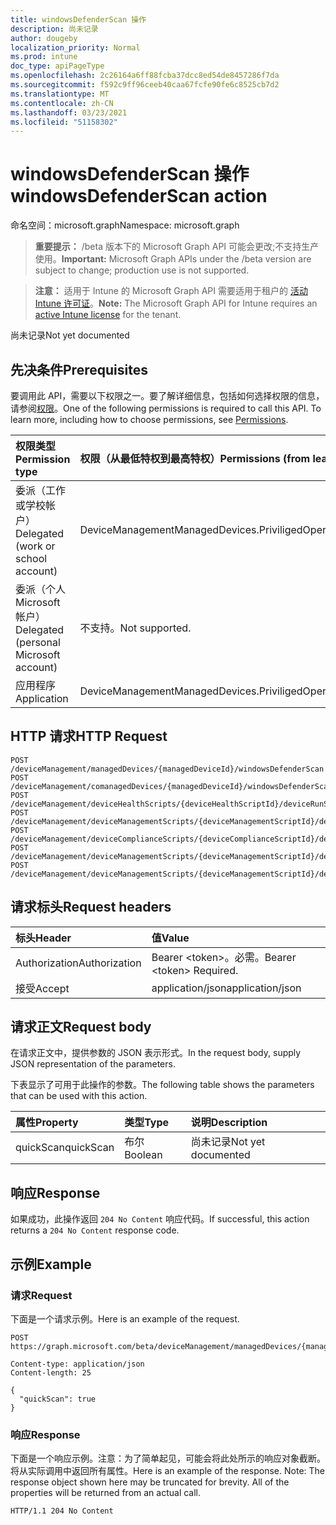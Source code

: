 ```yaml
---
title: windowsDefenderScan 操作
description: 尚未记录
author: dougeby
localization_priority: Normal
ms.prod: intune
doc_type: apiPageType
ms.openlocfilehash: 2c26164a6ff88fcba37dcc8ed54de8457286f7da
ms.sourcegitcommit: f592c9ff96ceeb40caa67fcfe90fe6c8525cb7d2
ms.translationtype: MT
ms.contentlocale: zh-CN
ms.lasthandoff: 03/23/2021
ms.locfileid: "51158302"
---
```

# <a name="windowsdefenderscan-action"></a><span data-ttu-id="a0986-103">windowsDefenderScan 操作</span><span class="sxs-lookup"><span data-stu-id="a0986-103">windowsDefenderScan action</span></span>

<span data-ttu-id="a0986-104">命名空间：microsoft.graph</span><span class="sxs-lookup"><span data-stu-id="a0986-104">Namespace: microsoft.graph</span></span>

> <span data-ttu-id="a0986-105">**重要提示：** /beta 版本下的 Microsoft Graph API 可能会更改;不支持生产使用。</span><span class="sxs-lookup"><span data-stu-id="a0986-105">**Important:** Microsoft Graph APIs under the /beta version are subject to change; production use is not supported.</span></span>

> <span data-ttu-id="a0986-106">**注意：** 适用于 Intune 的 Microsoft Graph API 需要适用于租户的 [活动 Intune 许可证](https://go.microsoft.com/fwlink/?linkid=839381)。</span><span class="sxs-lookup"><span data-stu-id="a0986-106">**Note:** The Microsoft Graph API for Intune requires an [active Intune license](https://go.microsoft.com/fwlink/?linkid=839381) for the tenant.</span></span>

<span data-ttu-id="a0986-107">尚未记录</span><span class="sxs-lookup"><span data-stu-id="a0986-107">Not yet documented</span></span>

## <a name="prerequisites"></a><span data-ttu-id="a0986-108">先决条件</span><span class="sxs-lookup"><span data-stu-id="a0986-108">Prerequisites</span></span>
<span data-ttu-id="a0986-p101">要调用此 API，需要以下权限之一。要了解详细信息，包括如何选择权限的信息，请参阅[权限](/graph/permissions-reference)。</span><span class="sxs-lookup"><span data-stu-id="a0986-p101">One of the following permissions is required to call this API. To learn more, including how to choose permissions, see [Permissions](/graph/permissions-reference).</span></span>

|<span data-ttu-id="a0986-111">权限类型</span><span class="sxs-lookup"><span data-stu-id="a0986-111">Permission type</span></span>|<span data-ttu-id="a0986-112">权限（从最低特权到最高特权）</span><span class="sxs-lookup"><span data-stu-id="a0986-112">Permissions (from least to most privileged)</span></span>|
|:---|:---|
|<span data-ttu-id="a0986-113">委派（工作或学校帐户）</span><span class="sxs-lookup"><span data-stu-id="a0986-113">Delegated (work or school account)</span></span>|<span data-ttu-id="a0986-114">DeviceManagementManagedDevices.PriviligedOperation.All</span><span class="sxs-lookup"><span data-stu-id="a0986-114">DeviceManagementManagedDevices.PriviligedOperation.All</span></span>|
|<span data-ttu-id="a0986-115">委派（个人 Microsoft 帐户）</span><span class="sxs-lookup"><span data-stu-id="a0986-115">Delegated (personal Microsoft account)</span></span>|<span data-ttu-id="a0986-116">不支持。</span><span class="sxs-lookup"><span data-stu-id="a0986-116">Not supported.</span></span>|
|<span data-ttu-id="a0986-117">应用程序</span><span class="sxs-lookup"><span data-stu-id="a0986-117">Application</span></span>|<span data-ttu-id="a0986-118">DeviceManagementManagedDevices.PriviligedOperation.All</span><span class="sxs-lookup"><span data-stu-id="a0986-118">DeviceManagementManagedDevices.PriviligedOperation.All</span></span>|

## <a name="http-request"></a><span data-ttu-id="a0986-119">HTTP 请求</span><span class="sxs-lookup"><span data-stu-id="a0986-119">HTTP Request</span></span>
<!-- {
  "blockType": "ignored"
}
-->
``` http
POST /deviceManagement/managedDevices/{managedDeviceId}/windowsDefenderScan
POST /deviceManagement/comanagedDevices/{managedDeviceId}/windowsDefenderScan
POST /deviceManagement/deviceHealthScripts/{deviceHealthScriptId}/deviceRunStates/{deviceHealthScriptDeviceStateId}/managedDevice/windowsDefenderScan
POST /deviceManagement/deviceManagementScripts/{deviceManagementScriptId}/deviceRunStates/{deviceManagementScriptDeviceStateId}/managedDevice/windowsDefenderScan
POST /deviceManagement/deviceComplianceScripts/{deviceComplianceScriptId}/deviceRunStates/{deviceComplianceScriptDeviceStateId}/managedDevice/windowsDefenderScan
POST /deviceManagement/deviceManagementScripts/{deviceManagementScriptId}/deviceRunStates/{deviceManagementScriptDeviceStateId}/managedDevice/users/{userId}/managedDevices/{managedDeviceId}/windowsDefenderScan
POST /deviceManagement/deviceManagementScripts/{deviceManagementScriptId}/deviceRunStates/{deviceManagementScriptDeviceStateId}/managedDevice/detectedApps/{detectedAppId}/managedDevices/{managedDeviceId}/windowsDefenderScan
```

## <a name="request-headers"></a><span data-ttu-id="a0986-120">请求标头</span><span class="sxs-lookup"><span data-stu-id="a0986-120">Request headers</span></span>
|<span data-ttu-id="a0986-121">标头</span><span class="sxs-lookup"><span data-stu-id="a0986-121">Header</span></span>|<span data-ttu-id="a0986-122">值</span><span class="sxs-lookup"><span data-stu-id="a0986-122">Value</span></span>|
|:---|:---|
|<span data-ttu-id="a0986-123">Authorization</span><span class="sxs-lookup"><span data-stu-id="a0986-123">Authorization</span></span>|<span data-ttu-id="a0986-124">Bearer &lt;token&gt;。必需。</span><span class="sxs-lookup"><span data-stu-id="a0986-124">Bearer &lt;token&gt; Required.</span></span>|
|<span data-ttu-id="a0986-125">接受</span><span class="sxs-lookup"><span data-stu-id="a0986-125">Accept</span></span>|<span data-ttu-id="a0986-126">application/json</span><span class="sxs-lookup"><span data-stu-id="a0986-126">application/json</span></span>|

## <a name="request-body"></a><span data-ttu-id="a0986-127">请求正文</span><span class="sxs-lookup"><span data-stu-id="a0986-127">Request body</span></span>
<span data-ttu-id="a0986-128">在请求正文中，提供参数的 JSON 表示形式。</span><span class="sxs-lookup"><span data-stu-id="a0986-128">In the request body, supply JSON representation of the parameters.</span></span>

<span data-ttu-id="a0986-129">下表显示了可用于此操作的参数。</span><span class="sxs-lookup"><span data-stu-id="a0986-129">The following table shows the parameters that can be used with this action.</span></span>

|<span data-ttu-id="a0986-130">属性</span><span class="sxs-lookup"><span data-stu-id="a0986-130">Property</span></span>|<span data-ttu-id="a0986-131">类型</span><span class="sxs-lookup"><span data-stu-id="a0986-131">Type</span></span>|<span data-ttu-id="a0986-132">说明</span><span class="sxs-lookup"><span data-stu-id="a0986-132">Description</span></span>|
|:---|:---|:---|
|<span data-ttu-id="a0986-133">quickScan</span><span class="sxs-lookup"><span data-stu-id="a0986-133">quickScan</span></span>|<span data-ttu-id="a0986-134">布尔</span><span class="sxs-lookup"><span data-stu-id="a0986-134">Boolean</span></span>|<span data-ttu-id="a0986-135">尚未记录</span><span class="sxs-lookup"><span data-stu-id="a0986-135">Not yet documented</span></span>|



## <a name="response"></a><span data-ttu-id="a0986-136">响应</span><span class="sxs-lookup"><span data-stu-id="a0986-136">Response</span></span>
<span data-ttu-id="a0986-137">如果成功，此操作返回 `204 No Content` 响应代码。</span><span class="sxs-lookup"><span data-stu-id="a0986-137">If successful, this action returns a `204 No Content` response code.</span></span>

## <a name="example"></a><span data-ttu-id="a0986-138">示例</span><span class="sxs-lookup"><span data-stu-id="a0986-138">Example</span></span>

### <a name="request"></a><span data-ttu-id="a0986-139">请求</span><span class="sxs-lookup"><span data-stu-id="a0986-139">Request</span></span>
<span data-ttu-id="a0986-140">下面是一个请求示例。</span><span class="sxs-lookup"><span data-stu-id="a0986-140">Here is an example of the request.</span></span>
``` http
POST https://graph.microsoft.com/beta/deviceManagement/managedDevices/{managedDeviceId}/windowsDefenderScan

Content-type: application/json
Content-length: 25

{
  "quickScan": true
}
```

### <a name="response"></a><span data-ttu-id="a0986-141">响应</span><span class="sxs-lookup"><span data-stu-id="a0986-141">Response</span></span>
<span data-ttu-id="a0986-p102">下面是一个响应示例。注意：为了简单起见，可能会将此处所示的响应对象截断。将从实际调用中返回所有属性。</span><span class="sxs-lookup"><span data-stu-id="a0986-p102">Here is an example of the response. Note: The response object shown here may be truncated for brevity. All of the properties will be returned from an actual call.</span></span>
``` http
HTTP/1.1 204 No Content
```




